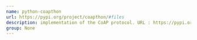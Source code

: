 ```yaml
---
name: python-coapthon
url: https://pypi.org/project/coapthon/#files
description: implementation of the CoAP protocol. URL : https://pypi.org/project/coapthon/#files Groups : None
group: None
---
```

